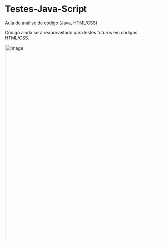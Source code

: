 # Testes-Java-Script
Aula de análise de código (Java, HTML/CSS)

Código ainda será reaproveitado para testes futuros em códigos HTML/CSS.

<img width="1327" height="638" alt="image" src="https://github.com/user-attachments/assets/eff0f4a7-87c7-4a54-a517-a53ad2db8d1a" />
